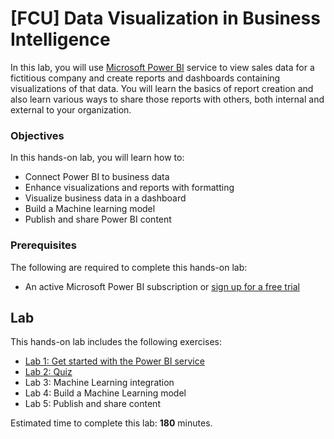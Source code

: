 <a name="HOLTitle"></a>
# [FCU] Data Visualization in Business Intelligence #
 
In this lab, you will use [Microsoft Power BI](https://powerbi.microsoft.com/en-us/mobile/)  service to view sales data for a fictitious company and create reports and dashboards containing visualizations of that data. You will learn the basics of report creation and also learn various ways to share those reports with others, both internal and external to your organization. 

<a name="Objectives"></a>
### Objectives ###

In this hands-on lab, you will learn how to:
 
- Connect Power BI to business data
- Enhance visualizations and reports with formatting
- Visualize business data in a dashboard 
- Build a Machine learning model
- Publish and share Power BI content

<a name="Prerequisites"></a>
### Prerequisites ###

The following are required to complete this hands-on lab: 
- An active Microsoft Power BI subscription or [sign up for a free trial](https://app.powerbi.com/signupredirect?pbi_source=web) 
 
<a name="Exercises"></a>
## Lab ##

This hands-on lab includes the following exercises:

- [Lab 1: Get started with the Power BI service](./Lab1/readme.md)  
- [Lab 2: Quiz](./Lab2/readme.md)    
- Lab 3: Machine Learning integration
- Lab 4: Build a Machine Learning model 
- Lab 5: Publish and share content 


 
Estimated time to complete this lab: **180** minutes.